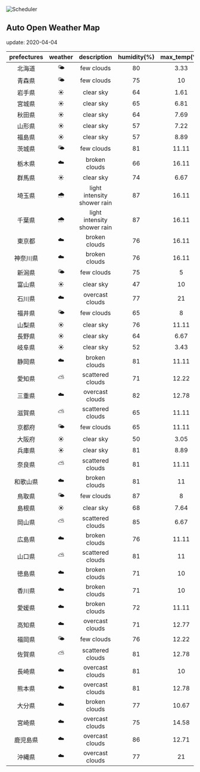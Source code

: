 ![Scheduler](https://github.com/miya/auto_open_weather_map/workflows/Scheduler/badge.svg)
## Auto Open Weather Map
update: 2020-04-04

|prefectures|weather|description|humidity(%)|max_temp(℃)|min_temp(℃)|
|:-----------:|:------------:|:------------:|:-----------:|:------------:|:-----------:|
|北海道|🌤|few clouds|80|3.33|-1|
|青森県|🌤|few clouds|75|10|6|
|岩手県|☀️|clear sky|64|1.61|1.61|
|宮城県|☀️|clear sky|65|6.81|6.81|
|秋田県|☀️|clear sky|64|7.69|7.69|
|山形県|☀️|clear sky|57|7.22|6.67|
|福島県|☀️|clear sky|57|8.89|2.22|
|茨城県|🌤|few clouds|81|11.11|6.67|
|栃木県|☁️|broken clouds|66|16.11|6.67|
|群馬県|☀️|clear sky|74|6.67|2.22|
|埼玉県|🌧|light intensity shower rain|87|16.11|10|
|千葉県|🌧|light intensity shower rain|87|16.11|11.11|
|東京都|☁️|broken clouds|76|16.11|10|
|神奈川県|☁️|broken clouds|76|16.11|10|
|新潟県|🌤|few clouds|75|5|4.44|
|富山県|☀️|clear sky|47|10|3.89|
|石川県|☁️|overcast clouds|77|21|20|
|福井県|🌤|few clouds|65|8|8|
|山梨県|☀️|clear sky|76|11.11|6.67|
|長野県|☀️|clear sky|64|6.67|2.22|
|岐阜県|☀️|clear sky|52|3.43|3.43|
|静岡県|☁️|broken clouds|81|11.11|10|
|愛知県|⛅️|scattered clouds|71|12.22|12|
|三重県|☁️|overcast clouds|82|12.78|12.78|
|滋賀県|⛅️|scattered clouds|65|11.11|8.33|
|京都府|🌤|few clouds|65|11.11|6.67|
|大阪府|☀️|clear sky|50|3.05|3.05|
|兵庫県|☀️|clear sky|81|8.89|6.67|
|奈良県|⛅️|scattered clouds|81|11.11|6.67|
|和歌山県|☁️|broken clouds|81|11|6.67|
|鳥取県|🌤|few clouds|87|8|8|
|島根県|☀️|clear sky|68|7.64|7.64|
|岡山県|⛅️|scattered clouds|85|6.67|6.67|
|広島県|☁️|broken clouds|76|11.11|10.56|
|山口県|⛅️|scattered clouds|81|11|10.56|
|徳島県|☁️|broken clouds|71|10|10|
|香川県|☁️|broken clouds|71|10|6.67|
|愛媛県|☁️|broken clouds|72|11.11|11.11|
|高知県|☁️|overcast clouds|71|12.77|12.77|
|福岡県|🌤|few clouds|76|12.22|8.33|
|佐賀県|⛅️|scattered clouds|81|12.78|8.33|
|長崎県|☁️|overcast clouds|81|10|10|
|熊本県|☁️|overcast clouds|81|12.78|10|
|大分県|☁️|broken clouds|77|10.67|10.67|
|宮崎県|☁️|overcast clouds|75|14.58|14.58|
|鹿児島県|☁️|overcast clouds|86|12.71|12.71|
|沖縄県|☁️|overcast clouds|77|21|20|
